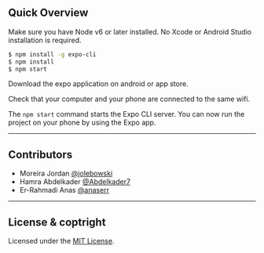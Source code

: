 ## Quick Overview

Make sure you have Node v6 or later installed. No Xcode or Android Studio installation is required.


```sh
$ npm install -g expo-cli 
$ npm install
$ npm start
```
Download the expo application on android or app store.

Check that your computer and your phone are connected to the same wifi.

The `npm start` command starts the Expo CLI server. You can now run the project on your phone by using the Expo app.

---
## Contributors
- Moreira Jordan [@jolebowski](https://github.com/jolebowski)
- Hamra Abdelkader [@Abdelkader7](https://github.com/Abdelkader7)
- Er-Rahmadi Anas  [@anaserr](https://github.com/anaserr)

---

## License & coptright

Licensed under the [MIT License](LICENSE).